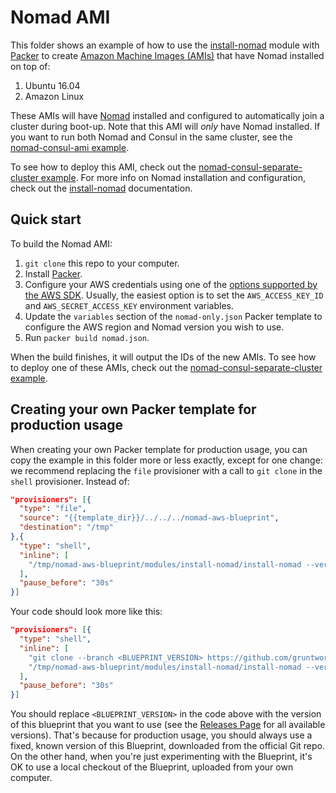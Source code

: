 # Nomad AMI

This folder shows an example of how to use the [install-nomad](/modules/install-nomad) module with 
[Packer](https://www.packer.io/) to create [Amazon Machine Images 
(AMIs)](http://docs.aws.amazon.com/AWSEC2/latest/UserGuide/AMIs.html) that have Nomad installed on top of:
 
1. Ubuntu 16.04
1. Amazon Linux

These AMIs will have [Nomad](https://www.nomadproject.io/) installed and configured to automatically join a cluster 
during boot-up. Note that this AMI will *only* have Nomad installed. If you want to run both Nomad and Consul in the
same cluster, see the [nomad-consul-ami example](/examples/nomad-consul-ami).

To see how to deploy this AMI, check out the [nomad-consul-separate-cluster 
example](/examples/nomad-consul-separate-cluster). For more info on Nomad installation and configuration, check out 
the [install-nomad](/modules/install-nomad) documentation.



## Quick start

To build the Nomad AMI:

1. `git clone` this repo to your computer.
1. Install [Packer](https://www.packer.io/).
1. Configure your AWS credentials using one of the [options supported by the AWS 
   SDK](http://docs.aws.amazon.com/sdk-for-java/v1/developer-guide/credentials.html). Usually, the easiest option is to
   set the `AWS_ACCESS_KEY_ID` and `AWS_SECRET_ACCESS_KEY` environment variables.
1. Update the `variables` section of the `nomad-only.json` Packer template to configure the AWS region and Nomad version 
   you wish to use.
1. Run `packer build nomad.json`.

When the build finishes, it will output the IDs of the new AMIs. To see how to deploy one of these AMIs, check out the 
[nomad-consul-separate-cluster example](/examples/nomad-consul-separate-cluster).




## Creating your own Packer template for production usage

When creating your own Packer template for production usage, you can copy the example in this folder more or less 
exactly, except for one change: we recommend replacing the `file` provisioner with a call to `git clone` in the `shell` 
provisioner. Instead of:

```json
"provisioners": [{
  "type": "file",
  "source": "{{template_dir}}/../../../nomad-aws-blueprint",
  "destination": "/tmp"
},{
  "type": "shell",
  "inline": [
    "/tmp/nomad-aws-blueprint/modules/install-nomad/install-nomad --version {{user `nomad_version`}}"
  ],
  "pause_before": "30s"
}]
```

Your code should look more like this:

```json
"provisioners": [{
  "type": "shell",
  "inline": [
    "git clone --branch <BLUEPRINT_VERSION> https://github.com/gruntwork-io/nomad-aws-blueprint.git"
    "/tmp/nomad-aws-blueprint/modules/install-nomad/install-nomad --version {{user `nomad_version`}}"
  ],
  "pause_before": "30s"
}]
```

You should replace `<BLUEPRINT_VERSION>` in the code above with the version of this blueprint that you want to use (see
the [Releases Page](../../releases) for all available versions). That's because for production usage, you should always
use a fixed, known version of this Blueprint, downloaded from the official Git repo. On the other hand, when you're 
just experimenting with the Blueprint, it's OK to use a local checkout of the Blueprint, uploaded from your own 
computer.